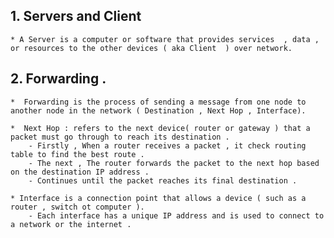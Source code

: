 <a name="Modau"></a>
## 1. Servers and Client 
    * A Server is a computer or software that provides services  , data , or resources to the other devices ( aka Client  ) over network. 

## 2. Forwarding .
    *  Forwarding is the process of sending a message from one node to another node in the network ( Destination , Next Hop , Interface).

    *  Next Hop : refers to the next device( router or gateway ) that a packet must go through to reach its destination .
        - Firstly , When a router receives a packet , it check routing table to find the best route .
        - The next , The router forwards the packet to the next hop based on the destination IP address .
        - Continues until the packet reaches its final destination .
    
    * Interface is a connection point that allows a device ( such as a router , switch ot computer ).
        - Each interface has a unique IP address and is used to connect to a network or the internet .
    

        